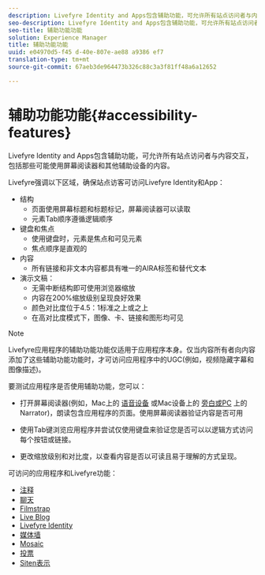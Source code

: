 ```yaml
---
description: Livefyre Identity and Apps包含辅助功能，可允许所有站点访问者与内容交互，包括那些可能使用屏幕阅读器和其他辅助设备的内容。
seo-description: Livefyre Identity and Apps包含辅助功能，可允许所有站点访问者与内容交互，包括那些可能使用屏幕阅读器和其他辅助设备的内容。
seo-title: 辅助功能功能
solution: Experience Manager
title: 辅助功能功能
uuid: e04970d5-f45 d-40e-807e-ae88 a9386 ef7
translation-type: tm+mt
source-git-commit: 67aeb3de964473b326c88c3a3f81ff48a6a12652

---
```



# 辅助功能功能{#accessibility-features}

Livefyre Identity and Apps包含辅助功能，可允许所有站点访问者与内容交互，包括那些可能使用屏幕阅读器和其他辅助设备的内容。

Livefyre强调以下区域，确保站点访客可访问Livefyre Identity和App：

* 结构
   * 页面使用屏幕标题和标题标记，屏幕阅读器可以读取
   * 元素Tab顺序遵循逻辑顺序
* 键盘和焦点
   * 使用键盘时，元素是焦点和可见元素
   * 焦点顺序是直观的
* 内容
   * 所有链接和非文本内容都具有唯一的AIRA标签和替代文本
* 演示文稿：
   * 无需中断结构即可使用浏览器缩放
   * 内容在200%缩放级别呈现良好效果
   * 颜色对比度位于4.5：1标准之上或之上
   * 在高对比度模式下，图像、卡、链接和图形均可见

>[!NOTE]
>
>Livefyre应用程序的辅助功能功能仅适用于应用程序本身。仅当内容所有者向内容添加了这些辅助功能功能时，才可访问应用程序中的UGC(例如，视频隐藏字幕和图像描述)。

要测试应用程序是否使用辅助功能，您可以：

* 打开屏幕阅读器(例如，Mac上的 [语音设备](https://www.apple.com/accessibility/mac/vision/) 或Mac设备上的 [旁白或PC](https://www.microsoft.com/en-us/accessibility/windows) 上的Narrator)，朗读包含应用程序的页面。使用屏幕阅读器验证内容是否可用

* 使用Tab键浏览应用程序并尝试仅使用键盘来验证您是否可以以逻辑方式访问每个按钮或链接。
* 更改缩放级别和对比度，以查看内容是否以可读且易于理解的方式呈现。

可访问的应用程序和Livefyre功能：

* [注释](/help/using/c-about-apps/c-comments/c-comments.md)
* [聊天](../c-about-apps/c-chat-app/c-chat-app.md#c_chat_app)
* [Filmstrap](../c-about-apps/c-filmstrip-app/c-filmstrip-app.md#concept_jpc_n2j_jbb)
* [Live Blog](../c-about-apps/c-liveblog-app/c-liveblog-app.md#c_liveblog_app)
* [Livefyre Identity](/help/implementation/t-about-identity-integration/t-about-identity-integration.md)
* [媒体墙](../c-about-apps/c-media-wall-app/c-media-wall-app.md#c_media_wall_app)
* [Mosaic](../c-about-apps/c-mosaic-app/c-mosaic-app.md#c_mosaic_app)
* [投票](../c-about-apps/c-polls-app/c-polls-app.md#c_polls_app)
* [Siten表示](../c-about-apps/c-sidenotes-app/c-sidenotes-app.md#c_sidenotes_app)

